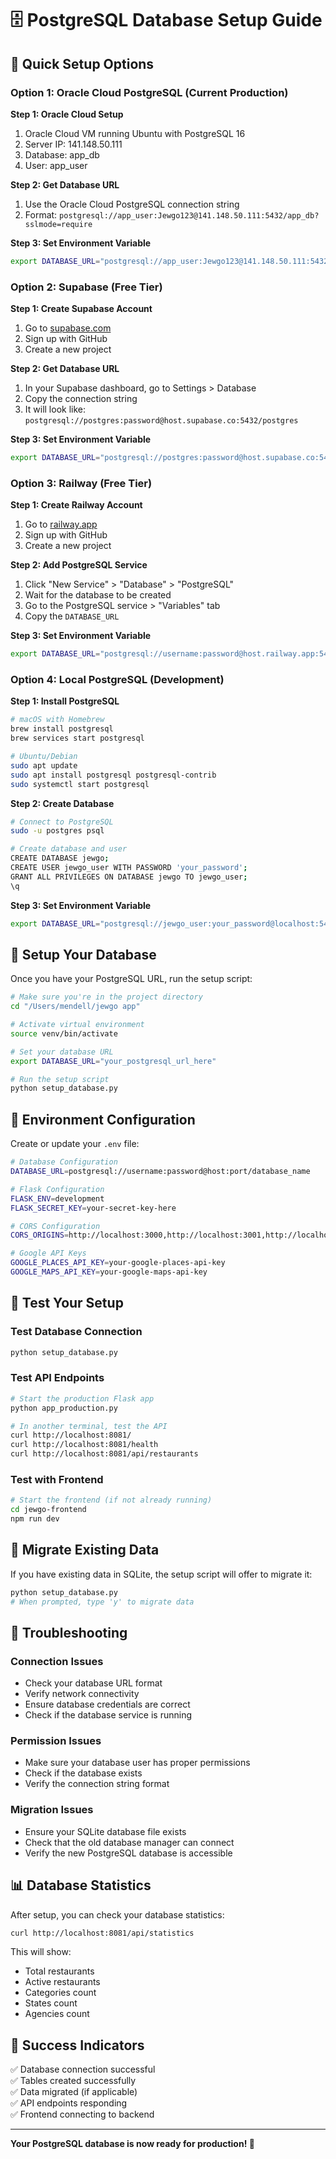 # 🗄️ PostgreSQL Database Setup Guide

## 🚀 **Quick Setup Options**

### **Option 1: Oracle Cloud PostgreSQL (Current Production)**

**Step 1: Oracle Cloud Setup**
1. Oracle Cloud VM running Ubuntu with PostgreSQL 16
2. Server IP: 141.148.50.111
3. Database: app_db
4. User: app_user

**Step 2: Get Database URL**
1. Use the Oracle Cloud PostgreSQL connection string
2. Format: `postgresql://app_user:Jewgo123@141.148.50.111:5432/app_db?sslmode=require`

**Step 3: Set Environment Variable**
```bash
export DATABASE_URL="postgresql://app_user:Jewgo123@141.148.50.111:5432/app_db?sslmode=require"
```

### **Option 2: Supabase (Free Tier)**

**Step 1: Create Supabase Account**
1. Go to [supabase.com](https://supabase.com)
2. Sign up with GitHub
3. Create a new project

**Step 2: Get Database URL**
1. In your Supabase dashboard, go to Settings > Database
2. Copy the connection string
3. It will look like: `postgresql://postgres:password@host.supabase.co:5432/postgres`

**Step 3: Set Environment Variable**
```bash
export DATABASE_URL="postgresql://postgres:password@host.supabase.co:5432/postgres"
```

### **Option 3: Railway (Free Tier)**

**Step 1: Create Railway Account**
1. Go to [railway.app](https://railway.app)
2. Sign up with GitHub
3. Create a new project

**Step 2: Add PostgreSQL Service**
1. Click "New Service" > "Database" > "PostgreSQL"
2. Wait for the database to be created
3. Go to the PostgreSQL service > "Variables" tab
4. Copy the `DATABASE_URL`

**Step 3: Set Environment Variable**
```bash
export DATABASE_URL="postgresql://username:password@host.railway.app:5432/database_name"
```

### **Option 4: Local PostgreSQL (Development)**

**Step 1: Install PostgreSQL**
```bash
# macOS with Homebrew
brew install postgresql
brew services start postgresql

# Ubuntu/Debian
sudo apt update
sudo apt install postgresql postgresql-contrib
sudo systemctl start postgresql
```

**Step 2: Create Database**
```bash
# Connect to PostgreSQL
sudo -u postgres psql

# Create database and user
CREATE DATABASE jewgo;
CREATE USER jewgo_user WITH PASSWORD 'your_password';
GRANT ALL PRIVILEGES ON DATABASE jewgo TO jewgo_user;
\q
```

**Step 3: Set Environment Variable**
```bash
export DATABASE_URL="postgresql://jewgo_user:your_password@localhost:5432/jewgo"
```

## 🔧 **Setup Your Database**

Once you have your PostgreSQL URL, run the setup script:

```bash
# Make sure you're in the project directory
cd "/Users/mendell/jewgo app"

# Activate virtual environment
source venv/bin/activate

# Set your database URL
export DATABASE_URL="your_postgresql_url_here"

# Run the setup script
python setup_database.py
```

## 📝 **Environment Configuration**

Create or update your `.env` file:

```bash
# Database Configuration
DATABASE_URL=postgresql://username:password@host:port/database_name

# Flask Configuration
FLASK_ENV=development
FLASK_SECRET_KEY=your-secret-key-here

# CORS Configuration
CORS_ORIGINS=http://localhost:3000,http://localhost:3001,http://localhost:3002

# Google API Keys
GOOGLE_PLACES_API_KEY=your-google-places-api-key
GOOGLE_MAPS_API_KEY=your-google-maps-api-key
```

## 🧪 **Test Your Setup**

### **Test Database Connection**
```bash
python setup_database.py
```

### **Test API Endpoints**
```bash
# Start the production Flask app
python app_production.py

# In another terminal, test the API
curl http://localhost:8081/
curl http://localhost:8081/health
curl http://localhost:8081/api/restaurants
```

### **Test with Frontend**
```bash
# Start the frontend (if not already running)
cd jewgo-frontend
npm run dev
```

## 🔄 **Migrate Existing Data**

If you have existing data in SQLite, the setup script will offer to migrate it:

```bash
python setup_database.py
# When prompted, type 'y' to migrate data
```

## 🚨 **Troubleshooting**

### **Connection Issues**
- Check your database URL format
- Verify network connectivity
- Ensure database credentials are correct
- Check if the database service is running

### **Permission Issues**
- Make sure your database user has proper permissions
- Check if the database exists
- Verify the connection string format

### **Migration Issues**
- Ensure your SQLite database file exists
- Check that the old database manager can connect
- Verify the new PostgreSQL database is accessible

## 📊 **Database Statistics**

After setup, you can check your database statistics:

```bash
curl http://localhost:8081/api/statistics
```

This will show:
- Total restaurants
- Active restaurants
- Categories count
- States count
- Agencies count

## 🎉 **Success Indicators**

✅ Database connection successful  
✅ Tables created successfully  
✅ Data migrated (if applicable)  
✅ API endpoints responding  
✅ Frontend connecting to backend  

---

**Your PostgreSQL database is now ready for production! 🚀** 